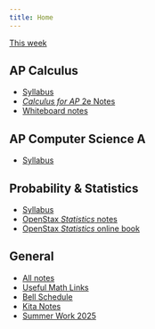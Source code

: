 ```yaml
---
title: Home
---
```


[This week](./this-week.md)

## AP Calculus

- [Syllabus](./syllabi/ap-calc-syllabus.md)
- [*Calculus for AP* 2e Notes](./calc-for-ap-larson/)
- [Whiteboard notes](https://1drv.ms/o/c/c4097c61e06a2b97/EpojsyS4IFdOp0qZoDZdHikBZAinLWQ3ncbWjBZVKo0vtQ?e=5egVmL)

<!--
- [Differentiation cheat sheet](./misc/differentiation-cheat-sheet.pdf)
- [Integration cheat sheet](./misc/integration-cheat-sheet.pdf)
- [Cram Sheet](./pdfs/ap-calc-cram-sheet.pdf)
-->

## AP Computer Science A

- [Syllabus](./syllabi/ap-csa-syllabus.md)

## Probability & Statistics

- [Syllabus](./syllabi/prob-and-stats-syllabus.md)
- [OpenStax *Statistics* notes](./statistics-open-stax/index.md)
- [OpenStax *Statistics* online book](https://openstax.org/details/books/statistics)

## General

- [All notes](./archives/)
- [Useful Math Links](./misc/math-links.md)
- [Bell Schedule](./misc/bell-schedule.md)
- [Kita Notes](https://wkurzius.github.io/kita-notes/)
- [Summer Work 2025](./misc/summer-work.md)
